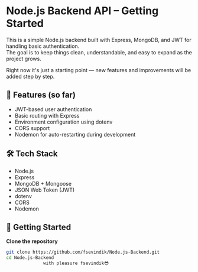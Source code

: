 # Node.js Backend API – Getting Started

This is a simple Node.js backend built with Express, MongoDB, and JWT for handling basic authentication.  
The goal is to keep things clean, understandable, and easy to expand as the project grows.

Right now it's just a starting point — new features and improvements will be added step by step.

## 🚀 Features (so far)

- JWT-based user authentication
- Basic routing with Express
- Environment configuration using dotenv
- CORS support
- Nodemon for auto-restarting during development

## 🛠 Tech Stack

- Node.js
- Express
- MongoDB + Mongoose
- JSON Web Token (JWT)
- dotenv
- CORS
- Nodemon

## 🧰 Getting Started
**Clone the repository**
   ```bash
   git clone https://github.com/fsevindik/Node.js-Backend.git
   cd Node.js-Backend
                 with pleasure fsevindik😎
